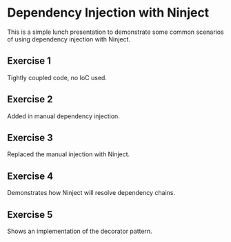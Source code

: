 Dependency Injection with Ninject
=================================

This is a simple lunch presentation to demonstrate some common scenarios of using 
dependency injection with Ninject.

Exercise 1
----------
Tightly coupled code, no IoC used.

Exercise 2
----------
Added in manual dependency injection.

Exercise 3
-----------
Replaced the manual injection with Ninject.

Exercise 4
----------
Demonstrates how Ninject will resolve dependency chains.

Exercise 5
----------
Shows an implementation of the decorator pattern.
